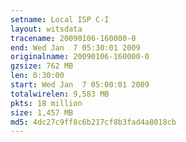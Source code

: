 ```yaml
---
setname: Local ISP C-I
layout: witsdata
tracename: 20090106-160000-0
end: Wed Jan  7 05:30:01 2009
originalname: 20090106-160000-0
gzsize: 762 MB
len: 0:30:00
start: Wed Jan  7 05:00:01 2009
totalwirelen: 9,583 MB
pkts: 18 million
size: 1,457 MB
md5: 4dc27c9ff8c6b217cf8b3fad4a8018cb
---
```


